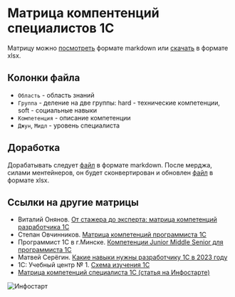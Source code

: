 # Матрица компентенций специалистов 1С

Матрицу можно [посмотреть](../main/МатрицаКомпетенцией1С.md) формате markdown или [скачать](../main/МатрицаКомпетенцией1С.xlsx) в формате xlsx.

## Колонки файла

- `Область` - область знаний
- `Группа` - деление на две группы: hard - технические компетенции, soft - социальные навыки
- `Компетенция` - описание компетенции
- `Джун`, `Мидл` - уровень специалиста

## Доработка

Дорабатывать следует [файл](../main/МатрицаКомпетенцией1С.md) в формате markdown.
После мерджа, силами ментейнеров, он будет сконвертирован и обновлен [файл](../main/МатрицаКомпетенцией1С.xlsx) в формате xlsx.

## Ссылки на другие матрицы

- Виталий Онянов. [От стажера до эксперта: матрица компетенций разработчика 1С](https://infostart.ru/pm/1519122/)
- Степан Овчинников. [Матрица компетенций программиста 1С](https://habr.com/ru/companies/intervolga/articles/692764/)
- Программист 1С в г.Минске. [Компетенции Junior Middle Senior для программиста 1C](https://koder.by/programmer_1s_junior_middle_senior.php)
- Матвей Серёгин. [Какие навыки нужны разработчику 1С в 2023 году](https://www.youtube.com/watch?v=MzCjrlI0JnY)
- 1С: Учебный центр № 1. [Схема изучения 1С](https://uc1.1c.ru/poster/)
- [Матрица компетенций специалиста 1С (статья на Инфостарте)](https://infostart.ru/1c/articles/2045050/)

![Инфостарт](https://infostart.ru/bitrix/templates/sandbox_empty/assets/tpl/abo/img/logo.svg)

